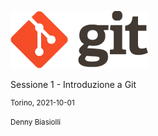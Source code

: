![Git logo](slides/git-ita/images/git-logo.png)

Sessione 1 - Introduzione a Git
<small>

Torino, 2021-10-01

Denny Biasiolli
</small>

<aside class="notes">
</aside>

